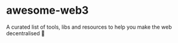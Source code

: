 # awesome-web3
A curated list of tools, libs and resources to help you make the web decentralised 🚀
